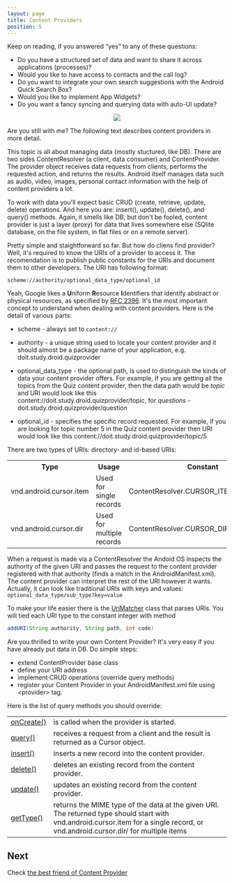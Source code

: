 ```yaml
---
layout: page
title: Content Providers
position: 5
---
```


Keep on reading, if you answered “yes” to any of these questions:

* Do you have a structured set of data and want to share it across applications (processes)?
* Would you like to have access to contacts and the call log?
* Do you want to integrate your own search suggestions with the Android Quick Search Box?
* Would you like to implement App Widgets?
* Do you want a fancy syncing and querying data with auto-UI update?

<center><img src="{{ site.url }}/assets/content_provider.png"/></center>

Are you still with me? The following text describes content providers in more detail.

This topic is all about managing data (mostly stuctured, like DB). There are two sides ContentResolver (a client, data consumer) and ContentProvider. The provider object receives data requests from clients, performs the requested action, and returns the results.
Android itself manages data such as audio, video, images, personal contact information with the help of content providers a lot.

To work with data you'll expect basic CRUD (create, retrieve, update, delete) operations. And here you are: insert(), update(), delete(), and query() methods. Again, it smells like DB, but don't be fooled, content provider is just a layer (proxy) for data that lives somewhere else (SQlite database, on the file system, in flat files or on a remote server). 

Pretty simple and staightforward so far. But how do cliens find provider? Well, it's required to know the URIs of a provider to access it. The recomendation is to publish public constants for the URIs and document them to other developers. The URI has following format:

`scheme://authority/optional_data_type/optional_id`


Yeah, Google likes a **U**niform **R**esource **I**dentifiers that identify abstract or physical resources, as specified by [RFC 2396](http://www.ietf.org/rfc/rfc2396.txt). It's the most important concept to understand when dealing with content providers. Here is the detail of various parts:

* scheme - always set to `content://`

* authority  - a unique string used to locate your content provider and it should almost be a package name of your application, e.g. doit.study.droid.quizprovider

* optional_data_type  - the optional path, is used to distinguish the kinds of data your content provider offers. For example, if you are getting all the topics from the Quiz content provider, then the data path would be *topic* and URI would look like this content://doit.study.droid.quizprovider/topic, for *questions* - doit.study.droid.quizprovider/question

* optional_id - specifies the specific record requested. For example, if you are looking for topic number 5 in the Quiz content provider then URI would look like this content://doit.study.droid.quizprovider/topic/5

There are two types of URIs: directory- and id-based URIs:

<table>
	<tr>
		<th>Type</th>
		<th>Usage</th>
		<th>Constant</th>
	</tr>
	<tr>
		<td>vnd.android.cursor.item</td>
		<td>Used for single records</td>
		<td>ContentResolver.CURSOR_ITEM_BASE_TYPE</td>
	</tr>
	<tr>
		<td>vnd.android.cursor.dir</td>
		<td>Used for multiple records</td>
		<td>ContentResolver.CURSOR_DIR_BASE_TYPE</td>
	</tr>
</table>

When a request is made via a ContentResolver the Andoid OS inspects the authority of the given URI and passes the request to the content provider registered with that authority (finds a match in the AndroidManifest.xml). The content provider can interpret the rest of the URI however it wants. Actually, it can look like traditional URIs with keys and values:
`optional_data_type/sub_type?key=value`

To make your life easier there is the [UriMatcher](http://developer.android.com/reference/android/content/UriMatcher.html) class that parses URIs. You will tied each URI type to the constant integer with method

```java
addURI(String authority, String path, int code)
```


Are you thrilled to write your own Content Provider? It's very easy if you have already put data in DB. Do simple steps:

* extend ContentProvider base class
* define your URI address
* implement CRUD operations (override query methods)
* register your Content Provider in your AndroidManifest.xml file using &lt;provider&gt; tag.


Here is the list of query methods you should override:

<table>
	<tr>
		<td>
			<a href="http://developer.android.com/reference/android/content/ContentProvider.html#onCreate()/">onCreate()</a>
		</td>
		<td>is called when the provider is started.</td>
	</tr>
	<tr>
		<td>
			<a href="http://developer.android.com/reference/android/content/ContentProvider.html#query(android.net.Uri, java.lang.String[], java.lang.String, java.lang.String[], java.lang.String, android.os.CancellationSignal))/">query()</a>
		</td>
		<td>receives a request from a client and the result is returned as a Cursor object.</td>
	</tr>
	<tr>
		<td>
			<a href="http://developer.android.com/reference/android/content/ContentProvider.html#insert(android.net.Uri, android.content.ContentValues)/">insert()</a>
		</td>
		<td>inserts a new record into the content provider.</td>
	</tr>
	<tr>
		<td><a href="http://developer.android.com/reference/android/content/ContentProvider.html#delete(android.net.Uri, java.lang.String, java.lang.String[])/">delete()</a>
		</td>
		<td>deletes an existing record from the content provider.</td>
	</tr>
	<tr>
		<td><a href="http://developer.android.com/reference/android/content/ContentProvider.html#update(android.net.Uri, android.content.ContentValues, java.lang.String, java.lang.String[])/">update()</a>
		</td>
		<td>updates an existing record from the content provider.</td>
	</tr>
	<tr>
		<td><a href="http://developer.android.com/reference/android/content/ContentProvider.html#getType(android.net.Uri)/">getType()</a>
		</td>
		<td>returns the MIME type of the data at the given URI. The returned type should start with vnd.android.cursor.item for a single record, or vnd.android.cursor.dir/ for multiple items</td>
	</tr>
</table>

## Next

Check <a href="/cursor_loader">the best friend of Content Provider</a>




 

 

 
